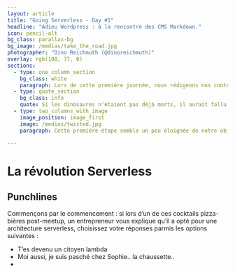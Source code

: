 ```yaml
---
layout: article
title: "Going Serverless - Day #1"
headline: "Adieu Wordpress : à la rencontre des CMS Markdown."
icon: pencil-alt
bg_class: parallax-bg
bg_image: /medias/take_the_road.jpg
photographer: "Dino Reichmuth (@dinoreichmuth)"
overlay: rgb(100, 77, 0)
sections:
  - type: one_column_section
    bg_class: white
    paragraph: Lors de cette première journée, nous rédigeons nos contenus en markdown.
  - type: quote_section
    bg_class: info
    quote: Si les dinosaures n'étaient pas déjà morts, il aurait fallu les tuer ! - Chuck Norris
  - type: two_columns_with_image
    image_position: image_first
    image: /medias/twisted.jpg
    paragraph: Cette première étape semble un peu éloignée de notre objectif final. Quel rapport peut-il exister entre markdown et le déploiement sur une plateforme serverless. Il faut revenir un peu en arrière pour comprendre ce point.

---
```

# La révolution Serverless

## Punchlines

Commençons par le commencement : si lors d’un de ces cocktails pizza-bières post-meetup, un entrepreneur vous explique qu’il a opté pour une architecture serverless, choisissez votre réponses parmis les options suivantes : 


- T’es devenu un citoyen lambda
- Moi aussi, je suis pasché chez Sophie.. la chaussette..
- 

